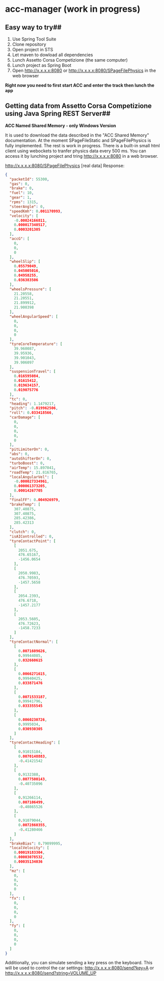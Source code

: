 # acc-manager (work in progress)
## Easy way to try##
1. Use Spring Tool Suite
2. Clone repository
3. Open project in STS
4. Let maven to dowload all dependencies
5. Lunch Assetto Corsa Competizione (the same computer)
6. Lunch project as Spring Boot
7. Open http://x.x.x.x:8080 or http://x.x.x.x:8080/SPageFilePhysics in the web browser

**Right now you need to first start ACC and enter the track then lunch the app**

## Getting data from Assetto Corsa Competizione using Java Spring REST Server##
**ACC Named Shared Memory - only Windows Version**

It is used to download the data described in the "ACC Shared Memory" documentation. At the moment SPageFileStatic and SPageFilePhysics is fully implemented. The rest is work in progress. 
There is a built-in small html client using webockets to tranfer physics data every 500 ms. You can access it by lunching project and tring http://x.x.x.x:8080 in a web browser.

http://x.x.x.x:8080/SPageFilePhysics [real data]
Response:
```json
{
  "packetId": 55300,
  "gas": 0,
  "brake": 0,
  "fuel": 10,
  "gear": 1,
  "rpms": 1315,
  "steerAngle": 0,
  "speedKmh": 0.001170993,
  "velocity": [
    -0.00024166811,
    0.000017340517,
    0.0003201305
  ],
  "accG": [
    0,
    0,
    0
  ],
  "wheelSlip": [
    0.05579049,
    0.045005016,
    0.04958255,
    0.036383506
  ],
  "wheelsPressure": [
    21.20558,
    21.20551,
    21.899912,
    21.900398
  ],
  "wheelAngularSpeed": [
    0,
    0,
    0,
    0
  ],
  "tyreCoreTemperature": [
    39.960087,
    39.95936,
    39.901043,
    39.906097
  ],
  "suspensionTravel": [
    0.016595084,
    0.01615412,
    0.019634157,
    0.019075776
  ],
  "tc": 0,
  "heading": 1.1479217,
  "pitch": -0.019962506,
  "roll": 0.033418566,
  "carDamage": [
    0,
    0,
    0,
    0,
    0
  ],
  "pitLimiterOn": 0,
  "abs": 0,
  "autoShifterOn": 0,
  "turboBoost": 0,
  "airTemp": 15.897041,
  "roadTemp": 21.816765,
  "localAngularVel": [
    -0.000027334961,
    0.000061373205,
    0.00014267705
  ],
  "finalFF": 0.004926979,
  "brakeTemp": [
    307.40875,
    307.40875,
    285.42386,
    285.42313
  ],
  "clutch": 0,
  "isAIControlled": 0,
  "tyreContactPoint": [
    [
      2051.675,
      476.65167,
      -1456.0654
    ],
    [
      2050.9983,
      476.70593,
      -1457.5658
    ],
    [
      2054.2393,
      476.6718,
      -1457.2177
    ],
    [
      2053.5605,
      476.72623,
      -1458.7233
    ]
  ],
  "tyreContactNormal": [
    [
      0.0071609626,
      0.99944085,
      0.032660615
    ],
    [
      0.0066271615,
      0.99940425,
      0.033871476
    ],
    [
      0.0071533187,
      0.99941796,
      0.033355545
    ],
    [
      0.0060230726,
      0.9995034,
      0.030930305
    ]
  ],
  "tyreContactHeading": [
    [
      0.91015184,
      0.0070148883,
      -0.41421542
    ],
    [
      0.9132388,
      0.0077500143,
      -0.40735096
    ],
    [
      0.91266114,
      0.007106499,
      -0.40865526
    ],
    [
      0.91079044,
      0.0072860355,
      -0.41280466
    ]
  ],
  "brakeBias": 0.79099995,
  "localVelocity": [
    0.00019183304,
    0.00003078532,
    0.00035134036
  ],
  "mz": [
    0,
    0,
    0,
    0
  ],
  "fx": [
    0,
    0,
    0,
    0
  ],
  "fy": [
    0,
    0,
    0,
    0
  ]
}
```

Additionally, you can simulate sending a key press on the keyboard. This will be used to control the car settings:
http://x.x.x.x:8080/send?key=A
or
http://x.x.x.x:8080/send?string=VOLUME_UP
